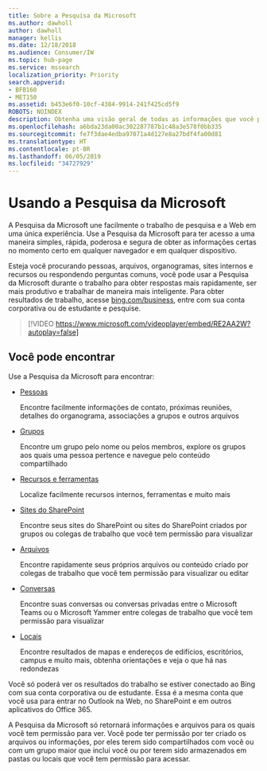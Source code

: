 ```yaml
---
title: Sobre a Pesquisa da Microsoft
ms.author: dawholl
author: dawholl
manager: kellis
ms.date: 12/18/2018
ms.audience: Consumer/IW
ms.topic: hub-page
ms.service: mssearch
localization_priority: Priority
search.appverid:
- BFB160
- MET150
ms.assetid: b453e6f0-10cf-4384-9914-241f425cd5f9
ROBOTS: NOINDEX
description: Obtenha uma visão geral de todas as informações que você pode encontrar ao usar a Pesquisa da Microsoft
ms.openlocfilehash: a6bda23da00ac302287787b1c48a3e578f0bb335
ms.sourcegitcommit: fe7f3dae4edba97071a4d127e8a27bdf4fa00d81
ms.translationtype: HT
ms.contentlocale: pt-BR
ms.lasthandoff: 06/05/2019
ms.locfileid: "34727929"
---
```

# <a name="using-microsoft-search"></a>Usando a Pesquisa da Microsoft

A Pesquisa da Microsoft une facilmente o trabalho de pesquisa e a Web em uma única experiência. Use a Pesquisa da Microsoft para ter acesso a uma maneira simples, rápida, poderosa e segura de obter as informações certas no momento certo em qualquer navegador e em qualquer dispositivo.
  
Esteja você procurando pessoas, arquivos, organogramas, sites internos e recursos ou respondendo perguntas comuns, você pode usar a Pesquisa da Microsoft durante o trabalho para obter respostas mais rapidamente, ser mais produtivo e trabalhar de maneira mais inteligente. Para obter resultados de trabalho, acesse [bing.com/business](https://www.bing.com/business), entre com sua conta corporativa ou de estudante e pesquise. 
  
> [!VIDEO https://www.microsoft.com/videoplayer/embed/RE2AA2W?autoplay=false]

## <a name="what-you-can-find"></a>Você pode encontrar
  
Use a Pesquisa da Microsoft para encontrar:
  
- [Pessoas](find-people-and-groups.md)
    
    Encontre facilmente informações de contato, próximas reuniões, detalhes do organograma, associações a grupos e outros arquivos
    
- [Grupos](find-people-and-groups.md)
    
    Encontre um grupo pelo nome ou pelos membros, explore os grupos aos quais uma pessoa pertence e navegue pelo conteúdo compartilhado
    
- [Recursos e ferramentas](find-resources-tools-and-more.md)
    
    Localize facilmente recursos internos, ferramentas e muito mais
    
- [Sites do SharePoint](find-sharepoint-sites.md)
    
    Encontre seus sites do SharePoint ou sites do SharePoint criados por grupos ou colegas de trabalho que você tem permissão para visualizar
    
- [Arquivos](find-files.md)
    
    Encontre rapidamente seus próprios arquivos ou conteúdo criado por colegas de trabalho que você tem permissão para visualizar ou editar
    
- [Conversas](find-conversations.md)
    
    Encontre suas conversas ou conversas privadas entre o Microsoft Teams ou o Microsoft Yammer entre colegas de trabalho que você tem permissão para visualizar
    
- [Locais](find-locations.md)
    
    Encontre resultados de mapas e endereços de edifícios, escritórios, campus e muito mais, obtenha orientações e veja o que há nas redondezas    
    
Você só poderá ver os resultados do trabalho se estiver conectado ao Bing com sua conta corporativa ou de estudante. Essa é a mesma conta que você usa para entrar no Outlook na Web, no SharePoint e em outros aplicativos do Office 365. 
  
A Pesquisa da Microsoft só retornará informações e arquivos para os quais você tem permissão para ver. Você pode ter permissão por ter criado os arquivos ou informações, por eles terem sido compartilhados com você ou com um grupo maior que inclui você ou por terem sido armazenados em pastas ou locais que você tem permissão para acessar.

  

